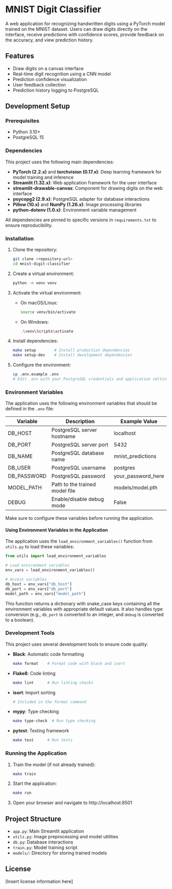 # MNIST Digit Classifier

A web application for recognizing handwritten digits using a PyTorch model trained on the MNIST dataset. Users can draw digits directly on the interface, receive predictions with confidence scores, provide feedback on the accuracy, and view prediction history.

## Features

- Draw digits on a canvas interface
- Real-time digit recognition using a CNN model
- Prediction confidence visualization
- User feedback collection
- Prediction history logging to PostgreSQL

## Development Setup

### Prerequisites

- Python 3.10+
- PostgreSQL 15

### Dependencies

This project uses the following main dependencies:
- **PyTorch (2.2.x)** and **torchvision (0.17.x)**: Deep learning framework for model training and inference
- **Streamlit (1.32.x)**: Web application framework for the user interface
- **streamlit-drawable-canvas**: Component for drawing digits on the web interface
- **psycopg2 (2.9.x)**: PostgreSQL adapter for database interactions
- **Pillow (10.x)** and **NumPy (1.26.x)**: Image processing libraries
- **python-dotenv (1.0.x)**: Environment variable management

All dependencies are pinned to specific versions in `requirements.txt` to ensure reproducibility.

### Installation

1. Clone the repository:
   ```bash
   git clone <repository-url>
   cd mnist-digit-classifier
   ```

2. Create a virtual environment:
   ```bash
   python -m venv venv
   ```

3. Activate the virtual environment:
   - On macOS/Linux:
     ```bash
     source venv/bin/activate
     ```
   - On Windows:
     ```bash
     .\venv\Scripts\activate
     ```

4. Install dependencies:
   ```bash
   make setup        # Install production dependencies
   make setup-dev    # Install development dependencies
   ```

5. Configure the environment:
   ```bash
   cp .env.example .env
   # Edit .env with your PostgreSQL credentials and application settings
   ```

### Environment Variables

The application uses the following environment variables that should be defined in the `.env` file:

| Variable      | Description                      | Example Value            |
|---------------|----------------------------------|--------------------------|
| DB_HOST       | PostgreSQL server hostname       | localhost                |
| DB_PORT       | PostgreSQL server port           | 5432                     |
| DB_NAME       | PostgreSQL database name         | mnist_predictions        |
| DB_USER       | PostgreSQL username              | postgres                 |
| DB_PASSWORD   | PostgreSQL password              | your_password_here       |
| MODEL_PATH    | Path to the trained model file   | models/model.pth         |
| DEBUG         | Enable/disable debug mode        | False                    |

Make sure to configure these variables before running the application.

#### Using Environment Variables in the Application

The application uses the `load_environment_variables()` function from `utils.py` to load these variables:

```python
from utils import load_environment_variables

# Load environment variables
env_vars = load_environment_variables()

# Access variables
db_host = env_vars["db_host"]
db_port = env_vars["db_port"]
model_path = env_vars["model_path"]
```

This function returns a dictionary with snake_case keys containing all the environment variables with appropriate default values. It also handles type conversion (e.g., `db_port` is converted to an integer, and `debug` is converted to a boolean).

### Development Tools

This project uses several development tools to ensure code quality:

- **Black**: Automatic code formatting 
  ```bash
  make format    # Format code with black and isort
  ```

- **Flake8**: Code linting
  ```bash
  make lint      # Run linting checks 
  ```

- **isort**: Import sorting
  ```bash
  # Included in the format command
  ```

- **mypy**: Type checking 
  ```bash
  make type-check  # Run type checking
  ```

- **pytest**: Testing framework
  ```bash
  make test      # Run tests
  ```

### Running the Application

1. Train the model (if not already trained):
   ```bash
   make train
   ```

2. Start the application:
   ```bash
   make run
   ```

3. Open your browser and navigate to http://localhost:8501

## Project Structure

- `app.py`: Main Streamlit application
- `utils.py`: Image preprocessing and model utilities
- `db.py`: Database interactions
- `train.py`: Model training script
- `models/`: Directory for storing trained models

## License

[Insert license information here]